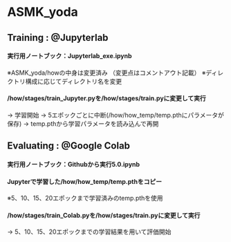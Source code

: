 # ASMK_yoda
## Training : @Jupyterlab
#### 実行用ノートブック：Jupyterlab_exe.ipynb
 ※ASMK_yoda/howの中身は変更済み
 （変更点はコメントアウト記載）
 ※ディレクトリ構成に応じてディレクトリ名を変更
#### /how/stages/train_Jupyter.pyを/how/stages/train.pyに変更して実行
  → 学習開始 → 5エポックごとに中断(/how/how_temp/temp.pthにパラメータが保存)
  → temp.pthから学習パラメータを読み込んで再開

## Evaluating : @Google Colab
#### 実行用ノートブック：Githubから実行5.0.ipynb
#### Jupyterで学習した/how/how_temp/temp.pthをコピー
 ※5、10、15、20エポックまで学習済みのtemp.pthを使用
#### /how/stages/train_Colab.pyを/how/stages/train.pyに変更して実行
  → 5、10、15、20エポックまでの学習結果を用いて評価開始
